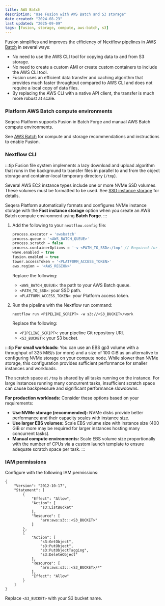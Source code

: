 ```yaml
---
title: AWS Batch
description: "Use Fusion with AWS Batch and S3 storage"
date created: "2024-08-23"
last updated: "2025-09-09"
tags: [fusion, storage, compute, aws-batch, s3]
---
```


Fusion simplifies and improves the efficiency of Nextflow pipelines in [AWS Batch](https://aws.amazon.com/batch/) in several ways:

- No need to use the AWS CLI tool for copying data to and from S3 storage.
- No need to create a custom AMI or create custom containers to include the AWS CLI tool.
- Fusion uses an efficient data transfer and caching algorithm that provides much faster throughput compared to AWS CLI and does not require a local copy of data files.
- By replacing the AWS CLI with a native API client, the transfer is much more robust at scale.

### Platform AWS Batch compute environments 

Seqera Platform supports Fusion in Batch Forge and manual AWS Batch compute environments.

See [AWS Batch](https://docs.seqera.io/platform-cloud/compute-envs/aws-batch) for compute and storage recommendations and instructions to enable Fusion.

### Nextflow CLI

:::tip
Fusion file system implements a lazy download and upload algorithm that runs in the background to transfer files in parallel to and from the object storage and container-local temporary directory (`/tmp`).

Several AWS EC2 instance types include one or more NVMe SSD volumes. These volumes must be formatted to be used. See [SSD instance storage](https://docs.aws.amazon.com/AWSEC2/latest/UserGuide/ssd-instance-store.html) for details.

Seqera Platform automatically formats and configures NVMe instance storage with the **Fast instance storage** option when you create an AWS Batch compute environment using **Batch Forge**.
:::

1. Add the following to your `nextflow.config` file:

    ```groovy
    process.executor = 'awsbatch'
    process.queue = '<AWS_BATCH_QUEUE>'
    process.scratch = false
    process.containerOptions = '-v <PATH_TO_SSD>:/tmp' // Required for SSD volumes
    wave.enabled = true
    fusion.enabled = true
    tower.accessToken = '<PLATFORM_ACCESS_TOKEN>'
    aws.region = '<AWS_REGION>'
    ```

    Replace the following:
    - `<AWS_BATCH_QUEUE>`: the path to your AWS Batch queue.
    - `<PATH_TO_SSD>`: your SSD path.
    - `<PLATFORM_ACCESS_TOKEN>`: your Platform access token.


1. Run the pipeline with the Nextflow run command:

    ```
    nextflow run <PIPELINE_SCRIPT> -w s3://<S3_BUCKET>/work
    ```

    Replace the following:
    - `<PIPELINE_SCRIPT>`: your pipeline Git repository URI.
    - `<S3_BUCKET>`: your S3 bucket.

:::tip
**For small workloads:** You can use an EBS gp3 volume with a throughput of 325 MiB/s (or more) and a size of 100 GiB as an alternative to configuring NVMe storage on your compute node. While slower than NVMe storage, this configuration provides sufficient performance for smaller instances and workloads.

The scratch space at `/tmp` is shared by all tasks running on the instance. For large instances running many concurrent tasks, insufficient scratch space can cause backpressure and significant performance slowdowns.

**For production workloads:** Consider these options based on your requirements:
- **Use NVMe storage (recommended):** NVMe disks provide better performance and their capacity scales with instance size.
- **Use larger EBS volumes:** Scale EBS volume size with instance size (400 GiB or more may be required for larger instances hosting many concurrent tasks).
- **Manual compute environments:** Scale EBS volume size proportionally with the number of CPUs via a custom launch template to ensure adequate scratch space per task.
:::

### IAM permissions

Configure with the following IAM permissions:

```
{
    "Version": "2012-10-17",
    "Statement": [
        {
            "Effect": "Allow",
            "Action": [
                "s3:ListBucket"
            ],
            "Resource": [
                "arn:aws:s3:::<S3_BUCKET>"
            ]
        },
        {
            "Action": [
                "s3:GetObject",
                "s3:PutObject",
                "s3:PutObjectTagging",
                "s3:DeleteObject"
            ],
            "Resource": [
                "arn:aws:s3:::<S3_BUCKET>/*"
            ],
            "Effect": "Allow"
        }
    ]
}
```

Replace `<S3_BUCKET>` with your S3 bucket name.
